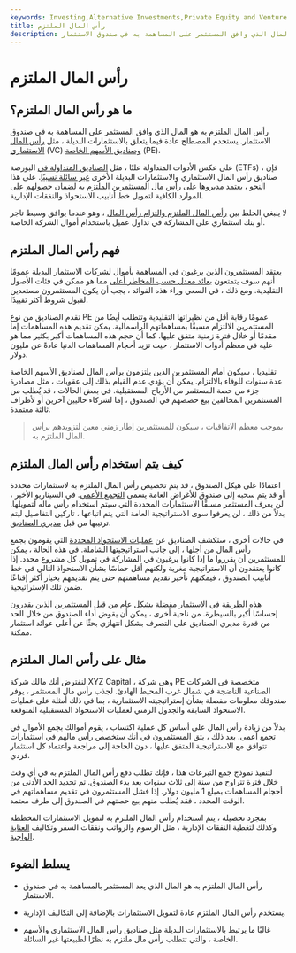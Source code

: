 ```yaml
---
keywords: Investing,Alternative Investments,Private Equity and Venture cap,Private Equity and vc
title: رأس المال الملتزم
description: رأس المال الملتزم به هو المال الذي وافق المستثمر على المساهمة به في صندوق الاستثمار.
---
```


# رأس المال الملتزم
## ما هو رأس المال الملتزم؟

رأس المال الملتزم به هو المال الذي وافق المستثمر على المساهمة به في صندوق الاستثمار. يستخدم المصطلح عادة فيما يتعلق بالاستثمارات البديلة ، مثل [رأس المال الاستثماري](/venturecapital) (VC) [وصناديق الأسهم الخاصة](/privateequity) (PE).

على عكس الأدوات المتداولة علنًا ، مثل [الصناديق المتداولة في](/etf) البورصة (ETFs) ، فإن صناديق رأس المال الاستثماري والاستثمارات البديلة الأخرى [غير سائلة نسبيًا](/illiquid). على هذا النحو ، يعتمد مديروها على رأس مال المستثمرين الملتزم به لضمان حصولهم على الموارد الكافية لتمويل خط أنابيب الاستحواذ والنفقات الإدارية.

لا ينبغي الخلط بين [رأس المال الملتزم والتزام رأس المال](/capital-commitment) ، وهو عندما يوافق وسيط تاجر أو بنك استثماري على المشاركة في تداول عميل باستخدام أموال الشركة الخاصة.

## فهم رأس المال الملتزم

يعتقد المستثمرون الذين يرغبون في المساهمة بأموال لشركات الاستثمار البديلة عمومًا أنهم سوف يتمتعون [بعائد معدل حسب المخاطر أعلى](/riskadjustedreturn) مما هو ممكن في فئات الأصول التقليدية. ومع ذلك ، في السعي وراء هذه الفوائد ، يجب أن يكون المستثمرون مستعدين لقبول شروط أكثر تقييدًا.

تقدم الصناديق من نوع PE عمومًا رقابة أقل من نظيراتها التقليدية وتتطلب أيضًا من المستثمرين الالتزام مسبقًا بمساهماتهم الرأسمالية. يمكن تقديم هذه المساهمات إما مقدمًا أو خلال فترة زمنية متفق عليها. كما أن حجم هذه المساهمات أكبر بكثير مما هو عليه في معظم أدوات الاستثمار ، حيث تزيد أحجام المساهمات الدنيا عادةً عن مليون دولار.

تقليديا ، سيكون أمام المستثمرين الذين يلتزمون برأس المال لصناديق الأسهم الخاصة عدة سنوات للوفاء بالالتزام. يمكن أن يؤدي عدم القيام بذلك إلى عقوبات ، مثل مصادرة جزء من حصة المستثمر من الأرباح المستقبلية. في بعض الحالات ، قد يُطلب من المستثمرين المخالفين بيع حصصهم في الصندوق ، إما لشركاء حاليين آخرين أو لأطراف ثالثة معتمدة.

> بموجب معظم الاتفاقيات ، سيكون للمستثمرين إطار زمني معين لتزويدهم برأس المال الملتزم به.

>

## كيف يتم استخدام رأس المال الملتزم

اعتمادًا على هيكل الصندوق ، قد يتم تخصيص رأس المال الملتزم به لاستثمارات محددة أو قد يتم سحبه إلى صندوق للأغراض العامة يسمى [التجمع الأعمى](/blind_pool). في السيناريو الأخير ، لن يعرف المستثمر مسبقًا الاستثمارات المحددة التي سيتم استخدام رأس ماله لتمويلها. بدلاً من ذلك ، لن يعرفوا سوى الاستراتيجية العامة التي يتم اتباعها ، تاركين التفاصيل ليتم ترتيبها من قبل [مديري الصناديق](/fundmanager).

في حالات أخرى ، ستكشف الصناديق عن [عمليات الاستحواذ المحددة](/acquisition) التي يقومون بجمع رأس المال من أجلها ، إلى جانب استراتيجيتها الشاملة. في هذه الحالة ، يمكن للمستثمرين أن يقرروا ما إذا كانوا يرغبون في المشاركة في تمويل كل مشروع محدد. إذا كانوا يعتقدون أن الاستراتيجية مغرية ولكنهم أقل حماسًا بشأن الاستحواذ التالي في خط أنابيب الصندوق ، فيمكنهم تأخير تقديم مساهمتهم حتى يتم تقديمهم بخيار أكثر إقناعًا ضمن تلك الإستراتيجية.

هذه الطريقة في الاستثمار مفضلة بشكل عام من قبل المستثمرين الذين يقدرون إحساسًا أكبر بالسيطرة. من ناحية أخرى ، يمكن أن يقوض أداء الصندوق من خلال الحد من قدرة مديري الصناديق على التصرف بشكل انتهازي بحثًا عن أعلى عوائد استثمار ممكنة.

## مثال على رأس المال الملتزم

لنفترض أنك مالك شركة XYZ Capital ، وهي شركة PE متخصصة في الشركات الصناعية الناضجة في شمال غرب المحيط الهادئ. لجذب رأس مال المستثمر ، يوفر صندوقك معلومات مفصلة بشأن إستراتيجيته الاستثمارية ، بما في ذلك أمثلة على عمليات الاستحواذ السابقة والجدول الزمني لعمليات الاستحواذ المستقبلية المتوقعة.

بدلاً من زيادة رأس المال على أساس كل عملية اكتساب ، يقوم أموالك بجمع الأموال في تجمع أعمى. بعد ذلك ، يثق المستثمرون في أنك ستخصص رأس مالهم في استثمارات تتوافق مع الاستراتيجية المتفق عليها ، دون الحاجة إلى مراجعة واعتماد كل استثمار فردي.

لتنفيذ نموذج جمع التبرعات هذا ، فإنك تطلب دفع رأس المال الملتزم به في أي وقت خلال فترة تتراوح من سنة إلى ثلاث سنوات بعد بدء الصندوق. تم تحديد الحد الأدنى من أحجام المساهمات بمبلغ 1 مليون دولار. إذا فشل المستثمرون في تقديم مساهماتهم في الوقت المحدد ، فقد يُطلب منهم بيع حصتهم في الصندوق إلى طرف معتمد.

بمجرد تحصيله ، يتم استخدام رأس المال الملتزم به لتمويل الاستثمارات المخططة وكذلك لتغطية النفقات الإدارية ، مثل الرسوم والرواتب ونفقات السفر وتكاليف [العناية الواجبة](/duediligence).

## يسلط الضوء

- رأس المال الملتزم به هو المال الذي يعد المستثمر بالمساهمة به في صندوق الاستثمار.

- يستخدم رأس المال الملتزم عادة لتمويل الاستثمارات بالإضافة إلى التكاليف الإدارية.

- غالبًا ما يرتبط بالاستثمارات البديلة مثل صناديق رأس المال الاستثماري والأسهم الخاصة ، والتي تتطلب رأس مال ملتزم به نظرًا لطبيعتها غير السائلة.

